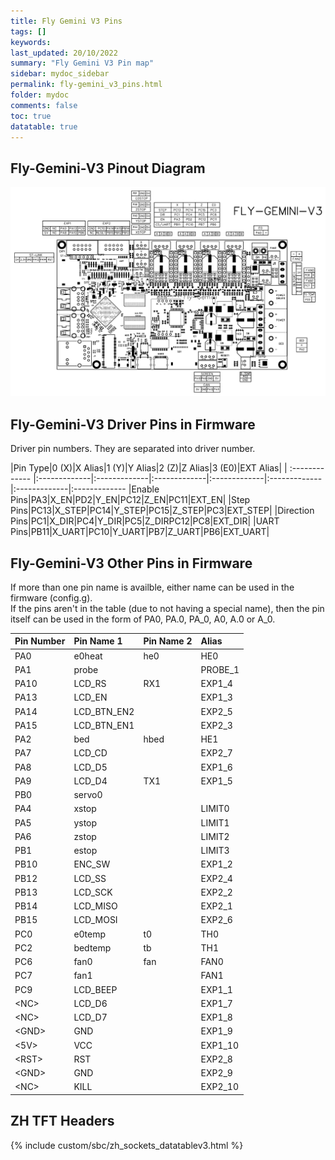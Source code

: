 ```yaml
---
title: Fly Gemini V3 Pins
tags: []
keywords: 
last_updated: 20/10/2022
summary: "Fly Gemini V3 Pin map"
sidebar: mydoc_sidebar
permalink: fly-gemini_v3_pins.html
folder: mydoc
comments: false
toc: true
datatable: true
---
```

## Fly-Gemini-V3 Pinout Diagram

<a href="https://raw.githubusercontent.com/Mellow-3D/Fly-Gemini-V3/main/Hardware/Gemini_v3_pinout.svg"><img src="https://raw.githubusercontent.com/Mellow-3D/Fly-Gemini-V3/main/Hardware/Gemini_v3_pinout.svg?sanitize=true" /></a>


## Fly-Gemini-V3 Driver Pins in Firmware

Driver pin numbers. They are separated into driver number.

<div class="datatable-begin"></div>

|Pin Type|0 (X)|X Alias|1 (Y)|Y Alias|2 (Z)|Z Alias|3 (E0)|EXT Alias|
| :------------- |:-------------|:-------------|:-------------|:-------------|:-------------|:-------------|:-------------
|Enable Pins|PA3|X_EN|PD2|Y_EN|PC12|Z_EN|PC11|EXT_EN|
|Step Pins|PC13|X_STEP|PC14|Y_STEP|PC15|Z_STEP|PC3|EXT_STEP|
|Direction Pins|PC1|X_DIR|PC4|Y_DIR|PC5|Z_DIRPC12|PC8|EXT_DIR|
|UART Pins|PB11|X_UART|PC10|Y_UART|PB7|Z_UART|PB6|EXT_UART|

<div class="datatable-end"></div>

## Fly-Gemini-V3 Other Pins in Firmware 

If more than one pin name is availble, either name can be used in the firmware (config.g).  
If the pins aren't in the table (due to not having a special name), then the pin itself can be used in the form of PA0, PA.0, PA_0, A0, A.0 or A_0.  

<div class="datatable-begin"></div>

|Pin Number|Pin Name 1|Pin Name 2|Alias|
| :------------- |:-------------|:-------------|:-------------|
|PA0|e0heat|he0|HE0|
|PA1|probe||PROBE_1|
|PA10|LCD_RS|RX1|EXP1_4|
|PA13|LCD_EN||EXP1_3|
|PA14|LCD_BTN_EN2||EXP2_5|
|PA15|LCD_BTN_EN1||EXP2_3|
|PA2|bed|hbed|HE1|
|PA7|LCD_CD||EXP2_7|
|PA8|LCD_D5||EXP1_6|
|PA9|LCD_D4|TX1|EXP1_5|
|PB0|servo0|||
|PA4|xstop||LIMIT0|
|PA5|ystop||LIMIT1|
|PA6|zstop||LIMIT2|
|PB1|estop||LIMIT3|
|PB10|ENC_SW||EXP1_2|
|PB12|LCD_SS||EXP2_4|
|PB13|LCD_SCK||EXP2_2|
|PB14|LCD_MISO||EXP2_1|
|PB15|LCD_MOSI||EXP2_6|
|PC0|e0temp|t0|TH0|
|PC2|bedtemp|tb|TH1|
|PC6|fan0|fan|FAN0|
|PC7|fan1||FAN1||
|PC9|LCD_BEEP||EXP1_1|
|\<NC> |LCD_D6||EXP1_7|
|\<NC> |LCD_D7||EXP1_8|
|\<GND>|GND||EXP1_9|
|\<5V> |VCC||EXP1_10|
|\<RST>|RST||EXP2_8|
|\<GND>|GND||EXP2_9|
|\<NC> |KILL||EXP2_10|

<div class="datatable-end"></div>

## ZH TFT Headers

{% include custom/sbc/zh_sockets_datatablev3.html %}